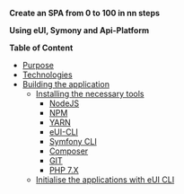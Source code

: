 **Create an SPA from 0 to 100 in nn steps**

**Using eUI, Symony and Api-Platform**

**Table of Content**

- [Purpose](docs/Purpose.md)
- [Technologies](docs/Technologies.md)
- [Building the application](docs/Building-the-application.md)
  - [Installing the necessary tools](docs/Necessary-Tools.md)
    - [NodeJS](docs/Necessary-Tools.md#nodejs)
    - [NPM](docs/Necessary-Tools.md#npm)
    - [YARN](docs/Necessary-Tools.md#yarn)
    - [eUI-CLI](docs/Necessary-Tools.md#eui-cli)
    - [Symfony CLI](docs/Necessary-Tools.md#symfony-cli)
    - [Composer](docs/Necessary-Tools.md#composer)
    - [GIT](docs/Necessary-Tools.md#git)
    - [PHP 7.X](docs/Necessary-Tools.md#php-7x)
  - [Initialise the applications with eUI CLI](docs/Initialise-the-application.md)
